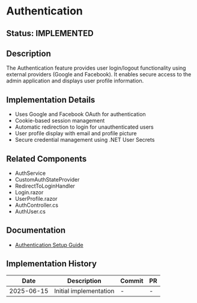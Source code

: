# Authentication

## Status: IMPLEMENTED

## Description
The Authentication feature provides user login/logout functionality using external providers (Google and Facebook). It enables secure access to the admin application and displays user profile information.

## Implementation Details
- Uses Google and Facebook OAuth for authentication
- Cookie-based session management
- Automatic redirection to login for unauthenticated users
- User profile display with email and profile picture
- Secure credential management using .NET User Secrets

## Related Components
- AuthService
- CustomAuthStateProvider
- RedirectToLoginHandler
- Login.razor
- UserProfile.razor
- AuthController.cs
- AuthUser.cs

## Documentation
- [Authentication Setup Guide](/docs/authentication-setup.md)

## Implementation History
| Date | Description | Commit | PR |
|------|-------------|--------|-----|
| 2025-06-15 | Initial implementation | - | - |
